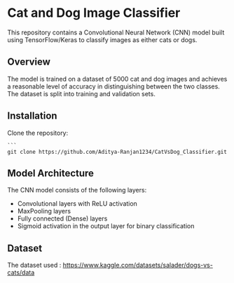 # Cat and Dog Image Classifier

This repository contains a Convolutional Neural Network (CNN) model built using TensorFlow/Keras to classify images as either cats or dogs.

## Overview

The model is trained on a dataset of 5000 cat and dog images and achieves a reasonable level of accuracy in distinguishing between the two classes. The dataset is split into training and validation sets.

## Installation

Clone the repository:

    ```
    git clone https://github.com/Aditya-Ranjan1234/CatVsDog_Classifier.git

## Model Architecture

The CNN model consists of the following layers:
- Convolutional layers with ReLU activation
- MaxPooling layers
- Fully connected (Dense) layers
- Sigmoid activation in the output layer for binary classification

## Dataset

The dataset used : https://www.kaggle.com/datasets/salader/dogs-vs-cats/data

